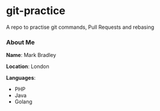 # git-practice
A repo to practise git commands, Pull Requests and rebasing

### About Me

**Name**: Mark Bradley

**Location**: London

**Languages**:
  - PHP
  - Java
  - Golang